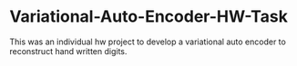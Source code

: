 # Variational-Auto-Encoder-HW-Task
This was an individual hw project to develop a variational auto encoder to reconstruct hand written digits.
